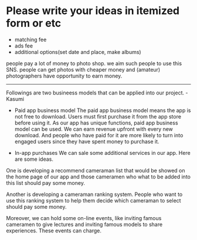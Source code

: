 # Please write your ideas in itemized form or etc

* matching fee
* ads fee
* additional options(set date and place, make albums)

people pay a lot of money to photo shop. we aim such people to use this SNS.
people can get photos with cheaper money and (amateur) photographers have opportunity to earn money.

----------------------------------------------------
Followings are two busineess models that can be applied into our project. -Kasumi
* Paid app business model
The paid app business model means the app is not free to download. Users must first purchase it from the app store before using it. As our app has unique functions, paid app business model can be used. We can earn revenue upfront with every new download. And people who have paid for it are more likely to turn into engaged users since they have spent money to purchase it. 

* In-app purchases
We can sale some additional services in our app. Here are some ideas. 

One is developing a recommend cameraman list that would be showed on the home page of our app and those cameramen who what to be added into this list should pay some money. 

Another is developing a cameraman ranking system. People who want to use this ranking system to help them decide which cameraman to select should pay some money. 

Moreover, we can hold some on-line events, like inviting famous cameramen to give lectures and inviting famous models to share experiences. These events can charge. 
